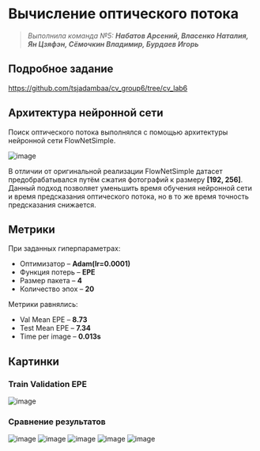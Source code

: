 # Вычисление оптического потока
> *Выполнила команда №5: **Набатов Арсений, Власенко Наталия, Ян Цзяфэн, Сёмочкин Владимир, Бурдаев Игорь***

## Подробное задание
https://github.com/tsjadambaa/cv_group6/tree/cv_lab6

## Архитектура нейронной сети
Поиск оптического потока выполнялся с помощью архитектуры нейронной сети FlowNetSimple.  

![image](https://github.com/4graf/optical_flow/assets/49661732/532b5d0b-9d9c-4fd7-b267-c08b179594aa)  

В отличии от оригинальной реализации FlowNetSimple датасет предобрабатывался путём сжатия фотографий к размеру **[192, 256]**.  
Данный подход позволяет уменьшить время обучения нейронной сети и время предсказания оптического потока, но в то же время точность 
предсказания снижается.



## Метрики

При заданных гиперпараметрах:
- Оптимизатор – **Adam(lr=0.0001)**
- Функция потерь – **EPE**
- Размер пакета – **4**
- Количество эпох – **20**

Метрики равнялись:
- Val Mean EPE – **8.73**
- Test Mean EPE – **7.34**
- Time per image – **0.013s**

## Картинки
### Train Validation EPE

![image](https://github.com/4graf/optical_flow/assets/49661732/ba60cbbc-9c8c-4bdc-9422-2a7c8f1478e9)

### Сравнение результатов

![image](https://github.com/4graf/optical_flow/assets/49661732/c082dbaf-1be7-4dee-a6f4-7005e66d7ec6)
![image](https://github.com/4graf/optical_flow/assets/49661732/f1808b85-02b6-4078-bfe6-36d3b9649620)
![image](https://github.com/4graf/optical_flow/assets/49661732/27c8014c-b054-428f-9f85-ed28ad5fa435)
![image](https://github.com/4graf/optical_flow/assets/49661732/43c13f1c-6252-4b0f-a603-d3a94bae408c)
![image](https://github.com/4graf/optical_flow/assets/49661732/537c611a-4d28-4357-819e-4fa7b957f4aa)
